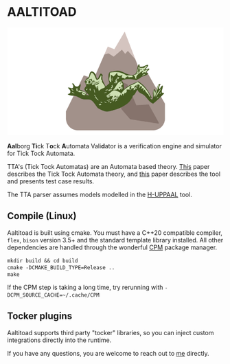 # AALTITOAD

![logo](.github/resources/AALTITOAD_LOGO_SMALLER.png)

**Aal**borg **Ti**ck T**o**ck **A**utomata Vali**d**ator is a verification engine and simulator for Tick Tock Automata. 

TTA's (Tick Tock Automatas) are an Automata based theory. [This](.github/resources/SW10__Tick_Tock_Automata.pdf) paper describes the Tick Tock Automata theory, and [this](.github/resources/SW9__AALTITOAD.pdf) paper describes the tool and presents test case results.

The TTA parser assumes models modelled in the [H-UPPAAL](https://github.com/DEIS-Tools/H-Uppaal) tool.  

## Compile (Linux)
Aaltitoad is built using cmake. You must have a C++20 compatible compiler, `flex`, `bison` version 3.5+ and the standard template library installed.
All other dependencies are handled through the wonderful [CPM](https://github.com/cpm-cmake/CPM.cmake) package manager.
```
mkdir build && cd build
cmake -DCMAKE_BUILD_TYPE=Release ..
make
```
If the CPM step is taking a long time, try rerunning with `-DCPM_SOURCE_CACHE=~/.cache/CPM`

## Tocker plugins
Aaltitoad supports third party "tocker" libraries, so you can inject custom integrations directly into the runtime.


If you have any questions, you are welcome to reach out to [me](https://github.com/sillydan1) directly.
